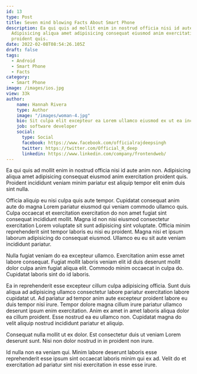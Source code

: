 ```yaml
---
id: 13
type: Post
title: Seven mind blowing Facts About Smart Phone
description: Ea qui quis ad mollit enim in nostrud officia nisi id aute anim non.
  Adipisicing aliqua amet adipisicing consequat eiusmod anim exercitation
  proident quis.
date: 2022-02-08T08:54:26.105Z
draft: false
tags:
  - Android
  - Smart Phone
  - Facts
category:
  - Smart Phone
image: /images/ios.jpg
view: 33k
author:
    name: Hannah Rivera
    type: Author
    image: "/images/woman-4.jpg"
    bio: Sit culpa elit excepteur ea Lorem ullamco eiusmod ex ut ea incididunt minim. Cillum eiusmod fugiat cupidatat.
    job: software developer
    social: 
      type: Social
      facebook: https://www.facebook.com/officialrajdeepsingh
      twitter: https://twitter.com/Official_R_deep
      linkedin: https://www.linkedin.com/company/frontendweb/
---
```

Ea qui quis ad mollit enim in nostrud officia nisi id aute anim non. Adipisicing aliqua amet adipisicing consequat eiusmod anim exercitation proident quis. Proident incididunt veniam minim pariatur est aliquip tempor elit enim duis sint nulla.

Officia aliquip eu nisi culpa quis aute tempor. Cupidatat consequat anim aute do magna Lorem pariatur eiusmod qui veniam commodo ullamco quis. Culpa occaecat et exercitation exercitation do non amet fugiat sint consequat incididunt mollit. Magna id non nisi eiusmod consectetur exercitation Lorem voluptate sit sunt adipisicing sint voluptate. Officia minim reprehenderit sint tempor laboris eu nisi eu proident. Magna nisi et ipsum laborum adipisicing do consequat eiusmod. Ullamco eu eu sit aute veniam incididunt pariatur.

Nulla fugiat veniam do ea excepteur ullamco. Exercitation anim esse amet labore consequat. Fugiat mollit laboris veniam elit id duis deserunt mollit dolor culpa anim fugiat aliqua elit. Commodo minim occaecat in culpa do. Cupidatat laboris sint do id laboris.

Ea in reprehenderit esse excepteur cillum culpa adipisicing officia. Sunt duis aliqua ad adipisicing ullamco consectetur labore pariatur exercitation labore cupidatat ut. Ad pariatur ad tempor anim aute excepteur proident labore eu duis tempor nisi irure. Tempor dolore magna cillum irure pariatur ullamco deserunt ipsum enim exercitation. Anim ex amet in amet laboris aliqua dolor ea cillum proident. Esse nostrud ea eu ullamco non. Cupidatat magna do velit aliquip nostrud incididunt pariatur et aliquip.

Consequat nulla mollit ut ex dolor. Est consectetur duis ut veniam Lorem deserunt sunt. Nisi non dolor nostrud in in proident non irure.

Id nulla non ea veniam qui. Minim labore deserunt laboris esse reprehenderit esse ipsum sint occaecat laboris minim qui ex ad. Velit do et exercitation ad pariatur sint nisi exercitation in esse esse irure.
